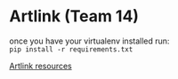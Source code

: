 # Artlink (Team 14)

once you have your virtualenv installed run:        
```pip install -r requirements.txt```

[Artlink resources](http://codeforgood.net/artlink/)
